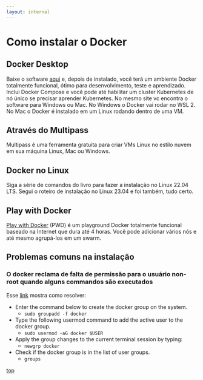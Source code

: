 ```yaml
---
layout: internal
---
```


# Como instalar o Docker

## Docker Desktop

Baixe o software [aqui](https://hub.docker.com/) e, depois de instalado, você terá um ambiente Docker totalmente funcional, ótimo para desenvolvimento, teste e aprendizado. Inclui Docker Compose e você pode até habilitar um cluster Kubernetes de nó único se precisar aprender Kubernetes. No mesmo site vc encontra o software para Windows ou Mac. No Windows o Docker vai rodar no WSL 2. No Mac o Docker é instalado em um Linux rodando dentro de uma VM.

## Através do Multipass

Multipass é uma ferramenta gratuita para criar VMs Linux no estilo nuvem em sua máquina Linux, Mac ou Windows.

## Docker no Linux

Siga a série de comandos do livro para fazer a instalação no Linux 22.04 LTS. Segui o roteiro de instalação no Linux 23.04 e foi também, tudo certo.

## Play with Docker

[Play with Docker](https://labs.play-with-docker.com/) (PWD) é um playground Docker totalmente funcional baseado na Internet que dura até 4 horas. Você pode adicionar vários nós e até mesmo agrupá-los em um swarm.

## Problemas comuns na instalação

### O docker reclama de falta de permissão para o usuário non-root quando alguns commandos são executados

Esse [link](https://phoenixnap.com/kb/docker-permission-denied) mostra como resolver:

* Enter the command below to create the docker group on the system.
  * `sudo groupadd -f docker`
* Type the following usermod command to add the active user to the docker group.
  * `sudo usermod -aG docker $USER`
* Apply the group changes to the current terminal session by typing:
  * `newgrp docker`
* Check if the docker group is in the list of user groups.
  * `groups`

[top](/content/docker/index.html#docker-table-of-contents)
